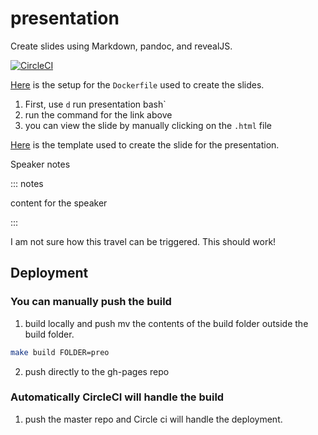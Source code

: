 # presentation

Create slides using Markdown, pandoc, and revealJS.

[![CircleCI](https://dl.circleci.com/status-badge/img/gh/kirubeltadesse/presentation/tree/master.svg?style=svg)](https://dl.circleci.com/status-badge/redirect/gh/kirubeltadesse/presentation/tree/master)

[Here](https://github.com/jgm/pandoc/wiki/Using-pandoc-to-produce-reveal.js-slides) is the setup for the `Dockerfile` used to create the slides.

1. First, use `d` run presentation bash`
2. run the command for the link above
3. you can view the slide by manually clicking on the `.html` file

[Here](https://gist.github.com/jonashackt/85f9df62986db4e70396e3c494e26b76) is the template used to create the slide for the presentation.

Speaker notes

::: notes

content for the speaker

:::

I am not sure how this travel can be triggered. This should work!

## Deployment

### You can manually push the build

1. build locally and push mv the contents of the build folder outside the build folder.

```bash
make build FOLDER=preo
```

2. push directly to the gh-pages repo

### Automatically CircleCI will handle the build

1. push the master repo and Circle ci will handle the deployment.